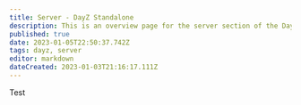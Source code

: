 ```yaml
---
title: Server - DayZ Standalone
description: This is an overview page for the server section of the DayZ Standalone category.
published: true
date: 2023-01-05T22:50:37.742Z
tags: dayz, server
editor: markdown
dateCreated: 2023-01-03T21:16:17.111Z
---
```


Test
